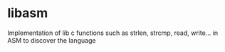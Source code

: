 # libasm

Implementation of lib c functions such as strlen, strcmp, read, write... in ASM to discover the language
